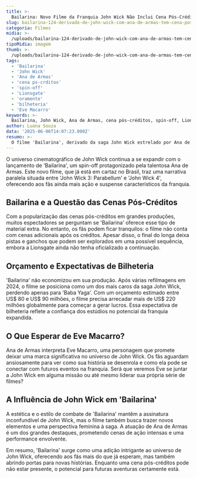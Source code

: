 ```yaml
---
title: >-
  Bailarina: Novo Filme da Franquia John Wick Não Inclui Cena Pós-Créditos
slug: bailarina-124-derivado-de-john-wick-com-ana-de-armas-tem-cena-pos-creditos
categoria: Filmes
midia: >-
  /uploads/bailarina-124-derivado-de-john-wick-com-ana-de-armas-tem-cena-pos-creditos-thumb.jpg
tipoMidia: imagem
thumb: >-
  /uploads/bailarina-124-derivado-de-john-wick-com-ana-de-armas-tem-cena-pos-creditos-thumb.jpg
tags:
  - 'Bailarina'
  - 'John Wick'
  - 'Ana de Armas'
  - 'cena ps-crditos'
  - 'spin-off'
  - 'Lionsgate'
  - 'oramento'
  - 'bilheteria'
  - 'Eve Macarro'
keywords: >-
  Bailarina, John Wick, Ana de Armas, cena pós-créditos, spin-off, Lionsgate, orçamento, bilheteria, Eve Macarro
author: Luana Souza
data: '2025-06-06T14:07:23.000Z'
resumo: >-
  O filme 'Bailarina', derivado da saga John Wick estrelado por Ana de Armas, estreia nos cinemas sem cenas pós-créditos, mas com potencial para uma sequência. Saiba mais sobre os detalhes e expectativas em torno dessa produção de grande orçamento.
---
```


O universo cinematográfico de John Wick continua a se expandir com o lançamento de 'Bailarina', um spin-off protagonizado pela talentosa Ana de Armas. Este novo filme, que já está em cartaz no Brasil, traz uma narrativa paralela situada entre 'John Wick 3: Parabellum' e 'John Wick 4', oferecendo aos fãs ainda mais ação e suspense característicos da franquia. 

## Bailarina e a Questão das Cenas Pós-Créditos

Com a popularização das cenas pós-créditos em grandes produções, muitos espectadores se perguntam se 'Bailarina' oferece esse tipo de material extra. No entanto, os fãs podem ficar tranquilos: o filme não conta com cenas adicionais após os créditos. Apesar disso, o final do longa deixa pistas e ganchos que podem ser explorados em uma possível sequência, embora a Lionsgate ainda não tenha oficializado a continuação.

## Orçamento e Expectativas de Bilheteria

'Bailarina' não economizou em sua produção. Após várias refilmagens em 2024, o filme se posiciona como um dos mais caros da saga John Wick, perdendo apenas para 'Baba Yaga'. Com um orçamento estimado entre US$ 80 e US$ 90 milhões, o filme precisa arrecadar mais de US$ 220 milhões globalmente para começar a gerar lucros. Essa expectativa de bilheteria reflete a confiança dos estúdios no potencial da franquia expandida.

## O Que Esperar de Eve Macarro?

Ana de Armas interpreta Eve Macarro, uma personagem que promete deixar uma marca significativa no universo de John Wick. Os fãs aguardam ansiosamente para ver como sua história se desenrola e como ela pode se conectar com futuros eventos na franquia. Será que veremos Eve se juntar a John Wick em alguma missão ou até mesmo liderar sua própria série de filmes?

## A Influência de John Wick em 'Bailarina'

A estética e o estilo de combate de 'Bailarina' mantêm a assinatura inconfundível de John Wick, mas o filme também busca trazer novos elementos e uma perspectiva feminina à saga. A atuação de Ana de Armas é um dos grandes destaques, prometendo cenas de ação intensas e uma performance envolvente.

Em resumo, 'Bailarina' surge como uma adição intrigante ao universo de John Wick, oferecendo aos fãs mais do que já esperam, mas também abrindo portas para novas histórias. Enquanto uma cena pós-créditos pode não estar presente, o potencial para futuras aventuras certamente está.
